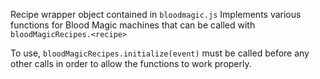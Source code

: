 Recipe wrapper object contained in `bloodmagic.js`
Implements various functions for Blood Magic machines that can be called with 
`bloodMagicRecipes.<recipe>`

To use, `bloodMagicRecipes.initialize(event)` must be called before any other calls in order to allow the functions to work properly.